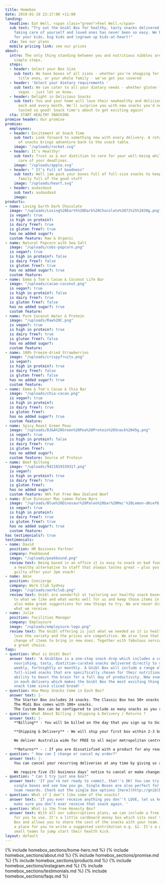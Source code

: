 ```yaml
---
title: Homebox
date: 2019-01-10 23:17:00 +11:00
landing:
  headline: Eat Well, <span class="green">Feel Well.</span>
  sub text: "Try out the Gnibl Box for healthy, tasty snacks delivered to your home.
    Taking care of yourself and loved ones has never been so easy. We have snacks
    for your kids, big kids and \ngrown up kids-at-heart!"
  cta: See our plans
  mobile pricing link: see our prices
about:
  intro: The only thing standing between you and nutritious nibbles are these three
    simple steps.
  steps:
  - header: Select your Box Size
    sub text: We have boxes of all sizes - whether you're shopping for yourself, your
      title ones, or your whole family - we've got you covered
  - header: 'Select your dietary requirements '
    sub text: We can cater to all your dietary needs - whether gluten free, nut free,
      vegan - just let us know.
  - header: Delight in Delicious Snacks
    sub text: You and your home will love their newhealthy and delicious snacks options
      each and every month. We'll surprise you with new snacks you'd never believe
      tasted so good! Snack time's about to get exciting again!
  cta: START HEALTHY SNACKING
promise header: Our promise
promise:
  employees:
  - header: Excitement at Snack Time
    sub text: Look forward to something new with every delivery. A rotating range
      of snacks brings adventure back to the snack table.
    image: "/uploads/rocket.svg"
  - header: It’s Healthy!
    sub text: Trust us & our dietitian to care for your well-being whilst you take
      care of your deadlines.
    image: "/uploads/apple.svg"
  - header: " It’s Full of Goodness"
    sub text: Well jam pack your boxes full of full-size snacks to keep you and your
      family full of the good stuff
    image: "/uploads/heart.svg"
  - header: asdasdasd
    sub text: asdasdasd
    image: 
products:
- name: Loving Earth Dark Chocolate
  image: "/uploads/Loving%20Earth%20Dark%20Chocolate%2072%25%2030g.png"
  is vegan?: true
  is high in protein?: 
  is dairy free?: true
  is gluten free?: true
  has no added sugar?: 
  custom feature: Raw & Organic
- name: Natural Popcorn with Sea Salt
  image: "/uploads/cobs-popcorn.png"
  is vegan?: true
  is high in protein?: false
  is dairy free?: false
  is gluten free?: true
  has no added sugar?: true
  custom feature: 
- name: Emma & Tom's Cacao & Coconut Life Bar
  image: "/uploads/cacao-coconut.png"
  is vegan?: true
  is high in protein?: false
  is dairy free?: true
  is gluten free?: false
  has no added sugar?: true
  custom feature: 
- name: Pure Coconut Water & Protein
  image: "/uploads/Raw%20C.png"
  is vegan?: true
  is high in protein?: true
  is dairy free?: true
  is gluten free?: false
  has no added sugar?: 
  custom feature: 
- name: 100% Freeze-dried Strawberries
  image: "/uploads/crispyfruits.png"
  is vegan?: 
  is high in protein?: true
  is dairy free?: false
  is gluten free?: false
  has no added sugar?: true
  custom feature: 
- name: Emma & Tom's Cacao & Chia Bar
  image: "/uploads/chia-cacao.png"
  is vegan?: true
  is high in protein?: 
  is dairy free?: true
  is gluten free?: 
  has no added sugar?: true
  custom feature: 
- name: Spicy Roast Green Peas
  image: "/uploads/DJ&A%20Green%20Pea%20Protein%20Snack%2045g.png"
  is vegan?: true
  is high in protein?: false
  is dairy free?: true
  is gluten free?: 
  has no added sugar?: 
  custom feature: Source of Protein
- name: Beef Biltong
  image: "/uploads/9421019339317.png"
  is vegan?: 
  is high in protein?: true
  is dairy free?: true
  is gluten free?: 
  has no added sugar?: 
  custom feature: 96% Fat Free New Zealand Beef
- name: Blue Dinosaur Mac Lemon Paleo Bars
  image: "/uploads/Blue%20Dinosaur%20Paleo%20bar%20Mac'%20Lemon-d6cef6.png"
  is vegan?: true
  is high in protein?: 
  is dairy free?: true
  is gluten free?: true
  has no added sugar?: true
  custom feature: 
has testimonials?: true
testimonials:
- name: David
  position: HR Business Partner
  company: Peakbound
  image: "/uploads/peakbound.png"
  review text: Being based in an office it is easy to snack on bad foods, Gnibl offers
    a healthy alternative to staff that always tastes great – plus you don’t feel
    guilty after your 3pm snack!
- name: Amie
  position: Concierge
  company: Work Club Sydney
  image: "/uploads/workclub.png"
  review text: Gnibl are wonderful at tailoring our healthy snack boxes. They listen
    to what we like and what works well for us and keep those items in the box but
    also make great suggestions for new things to try. We are never disappointed with
    what we receive.
- name: Julie
  position: Facilities Manager
  company: Employsure
  image: "/uploads/employsure-logo.png"
  review text: The Gnibl offering is just what we needed as it is healthy. The staff
    love the variety and the prices are competitive. We also love that there is a
    change of items to bring in new ones. Together with fabulous service, Gnibl is
    a great choice.
faqs:
- question: What is Gnibl Box?
  answer text: 'A Gniblbox is a one-stop snack drop which includes a collection of
    nourishing, tasty, dietitian-curated snacks delivered directly to your office
    weekly, fortnightly or monthly. A Gnibl Box will include a range of different
    full-sized snacks that are specifically chosen for their nutritional value and
    ability to boost the brain for a full day of productivity. New snacks are included
    in each delivery which makes the Gnibl Box the most exciting thing to happen to
    snack time since sliced bread! '
- question: How Many Snacks Come in Each Box?
  answer text: |-
    The Starter Box includes 24 snacks. The Classic Box has 50+ snacks.
    The Midi Box comes with 100+ snacks.
    The Custom Box can be configured to include as many snacks as you require.
- question: What About Billing / Shipping & Delivery / Returns ?
  answer text: |-
    **Billing** - You will be billed on the day that you sign up to Gnibl Box. Following this, you will be placed on our advanced billing cycle: Weekly plans are billed every 7 days. Fortnightly plans every 14 days. And if you've signed up for a monthly plan, you'll be billed every 30 days.

    **Shipping & Delivery** - We will ship your first box within 2-3 business days of receiving your order. Your regular boxes will be delivered according to the schedule you request - weekly, fortnightly or monthly.

    We deliver Australia wide for FREE to all major metropolitan centres. If you live outside Sydney, Melbourne, Brisbane, Perth, or Adelaide, please get in touch and we'll provide a quote for delivery to your area.

    **Returns** - : If you are dissatisfied with a product for any reason, we will endeavour never to send you the same product in future deliveries. If a product is unsatisfactory due to a product defect we will replace the defective product and include the replacement in your next delivery. To report defective products you must contact Customer Service in writing via email at info@gnibl.com.au within 5 days of receiving the product.
- question: " How can I change or cancel my order?"
  answer text: |-
    You can cancel your recurring deliveries at any time by giving us a call, or sending an email to <info@gnibl.com.au>. If we have already packed and dispatched your box before we receive your request, that box will be your final charge.

    We require five (5) business days’ notice to cancel or make changes to your shipment.
- question: " Can I try just one box?"
  answer text: 'If you’re not ready to commit, that''s OK! You can try one of our
    single boxes and see how you go. Single Boxes are also perfect for meetings, or
    team rewards. Check out the single box options [here](http://gniblbox.com.au/boxes). '
- question: What if I don’t like some of the snacks?
  answer text: 'If you ever receive anything you don''t LOVE, let us know and we’ll
    make sure you don’t ever receive that snack again. '
- question: What is the free Honesty Box?
  answer text: With all our subscriptions plans, we can include a free honesty box
    for you to use. It's a little cardboard money box which sits next to your Gnibl
    Box and allows you to share the cost of the snacks with your team. The box has
    a place for you to write a suggested contribution e.g. $2. It's a great way for
    small teams to jump start their health kick.
layout: default
---
```


<main>
{% include homebox_sections/home-hero.md %}
{% include homebox_sections/about.md %}
{% include homebox_sections/promise.md %}
{% include homebox_sections/products.md %}
{% include homebox_sections/instagram.md %}
{% include homebox_sections/testimonials.md %}
{% include homebox_sections/faqs.md %}
</main>